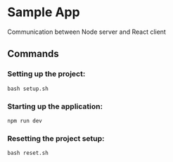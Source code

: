 # Sample App
Communication between Node server and React client

## Commands

### Setting up the project:
```
bash setup.sh
```

### Starting up the application:
```
npm run dev
```

### Resetting the project setup:

```
bash reset.sh
```
